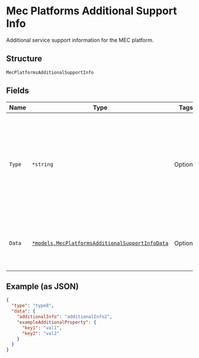 
# Mec Platforms Additional Support Info

Additional service support information for the MEC platform.

## Structure

`MecPlatformsAdditionalSupportInfo`

## Fields

| Name | Type | Tags | Description |
|  --- | --- | --- | --- |
| `Type` | `*string` | Optional | Type of additional service support information for the MEC platform.<br><br>**Constraints**: *Maximum Length*: `32`, *Pattern*: `^[A-Za-z0-9]{3,32}$` |
| `Data` | [`*models.MecPlatformsAdditionalSupportInfoData`](../../doc/models/mec-platforms-additional-support-info-data.md) | Optional | Data about additional service support information for the MEC platform. |

## Example (as JSON)

```json
{
  "type": "type8",
  "data": {
    "additionalInfo": "additionalInfo2",
    "exampleAdditionalProperty": {
      "key1": "val1",
      "key2": "val2"
    }
  }
}
```


